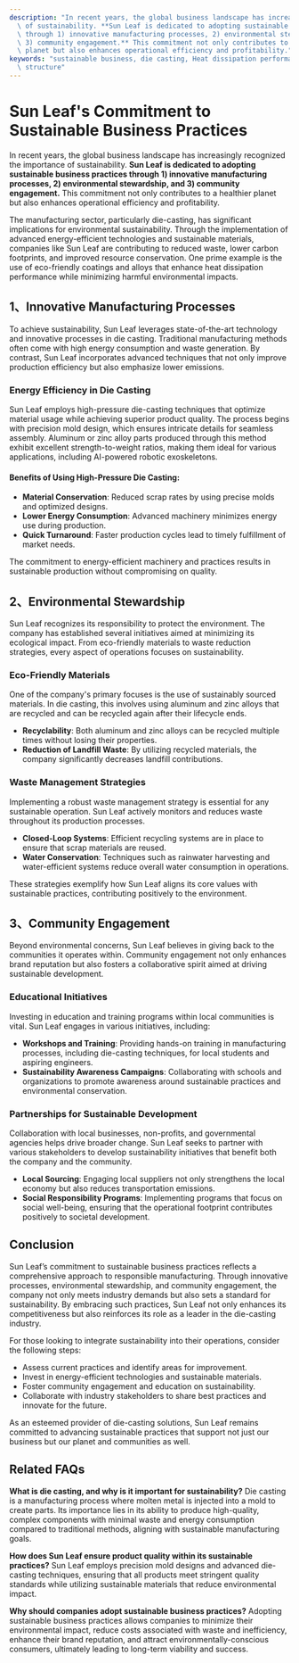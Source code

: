 ```yaml
---
description: "In recent years, the global business landscape has increasingly recognized the importance\
  \ of sustainability. **Sun Leaf is dedicated to adopting sustainable business practices\
  \ through 1) innovative manufacturing processes, 2) environmental stewardship, and\
  \ 3) community engagement.** This commitment not only contributes to a healthier\
  \ planet but also enhances operational efficiency and profitability."
keywords: "sustainable business, die casting, Heat dissipation performance, Heat dissipation\
  \ structure"
---
```

# Sun Leaf's Commitment to Sustainable Business Practices

In recent years, the global business landscape has increasingly recognized the importance of sustainability. **Sun Leaf is dedicated to adopting sustainable business practices through 1) innovative manufacturing processes, 2) environmental stewardship, and 3) community engagement.** This commitment not only contributes to a healthier planet but also enhances operational efficiency and profitability.

The manufacturing sector, particularly die-casting, has significant implications for environmental sustainability. Through the implementation of advanced energy-efficient technologies and sustainable materials, companies like Sun Leaf are contributing to reduced waste, lower carbon footprints, and improved resource conservation. One prime example is the use of eco-friendly coatings and alloys that enhance heat dissipation performance while minimizing harmful environmental impacts.

## 1、Innovative Manufacturing Processes

To achieve sustainability, Sun Leaf leverages state-of-the-art technology and innovative processes in die casting. Traditional manufacturing methods often come with high energy consumption and waste generation. By contrast, Sun Leaf incorporates advanced techniques that not only improve production efficiency but also emphasize lower emissions.

### Energy Efficiency in Die Casting

Sun Leaf employs high-pressure die-casting techniques that optimize material usage while achieving superior product quality. The process begins with precision mold design, which ensures intricate details for seamless assembly. Aluminum or zinc alloy parts produced through this method exhibit excellent strength-to-weight ratios, making them ideal for various applications, including AI-powered robotic exoskeletons.

#### Benefits of Using High-Pressure Die Casting:

- **Material Conservation**: Reduced scrap rates by using precise molds and optimized designs.
- **Lower Energy Consumption**: Advanced machinery minimizes energy use during production.
- **Quick Turnaround**: Faster production cycles lead to timely fulfillment of market needs.

The commitment to energy-efficient machinery and practices results in sustainable production without compromising on quality.

## 2、Environmental Stewardship

Sun Leaf recognizes its responsibility to protect the environment. The company has established several initiatives aimed at minimizing its ecological impact. From eco-friendly materials to waste reduction strategies, every aspect of operations focuses on sustainability.

### Eco-Friendly Materials

One of the company's primary focuses is the use of sustainably sourced materials. In die casting, this involves using aluminum and zinc alloys that are recycled and can be recycled again after their lifecycle ends.

- **Recyclability**: Both aluminum and zinc alloys can be recycled multiple times without losing their properties.
- **Reduction of Landfill Waste**: By utilizing recycled materials, the company significantly decreases landfill contributions.

### Waste Management Strategies

Implementing a robust waste management strategy is essential for any sustainable operation. Sun Leaf actively monitors and reduces waste throughout its production processes.

- **Closed-Loop Systems**: Efficient recycling systems are in place to ensure that scrap materials are reused.
- **Water Conservation**: Techniques such as rainwater harvesting and water-efficient systems reduce overall water consumption in operations.

These strategies exemplify how Sun Leaf aligns its core values with sustainable practices, contributing positively to the environment.

## 3、Community Engagement

Beyond environmental concerns, Sun Leaf believes in giving back to the communities it operates within. Community engagement not only enhances brand reputation but also fosters a collaborative spirit aimed at driving sustainable development.

### Educational Initiatives

Investing in education and training programs within local communities is vital. Sun Leaf engages in various initiatives, including:

- **Workshops and Training**: Providing hands-on training in manufacturing processes, including die-casting techniques, for local students and aspiring engineers.
- **Sustainability Awareness Campaigns**: Collaborating with schools and organizations to promote awareness around sustainable practices and environmental conservation.

### Partnerships for Sustainable Development

Collaboration with local businesses, non-profits, and governmental agencies helps drive broader change. Sun Leaf seeks to partner with various stakeholders to develop sustainability initiatives that benefit both the company and the community.

- **Local Sourcing**: Engaging local suppliers not only strengthens the local economy but also reduces transportation emissions.
- **Social Responsibility Programs**: Implementing programs that focus on social well-being, ensuring that the operational footprint contributes positively to societal development.

## Conclusion

Sun Leaf’s commitment to sustainable business practices reflects a comprehensive approach to responsible manufacturing. Through innovative processes, environmental stewardship, and community engagement, the company not only meets industry demands but also sets a standard for sustainability. By embracing such practices, Sun Leaf not only enhances its competitiveness but also reinforces its role as a leader in the die-casting industry.

For those looking to integrate sustainability into their operations, consider the following steps:

- Assess current practices and identify areas for improvement.
- Invest in energy-efficient technologies and sustainable materials.
- Foster community engagement and education on sustainability.
- Collaborate with industry stakeholders to share best practices and innovate for the future.

As an esteemed provider of die-casting solutions, Sun Leaf remains committed to advancing sustainable practices that support not just our business but our planet and communities as well.

## Related FAQs

**What is die casting, and why is it important for sustainability?**
Die casting is a manufacturing process where molten metal is injected into a mold to create parts. Its importance lies in its ability to produce high-quality, complex components with minimal waste and energy consumption compared to traditional methods, aligning with sustainable manufacturing goals.

**How does Sun Leaf ensure product quality within its sustainable practices?**
Sun Leaf employs precision mold designs and advanced die-casting techniques, ensuring that all products meet stringent quality standards while utilizing sustainable materials that reduce environmental impact.

**Why should companies adopt sustainable business practices?**
Adopting sustainable business practices allows companies to minimize their environmental impact, reduce costs associated with waste and inefficiency, enhance their brand reputation, and attract environmentally-conscious consumers, ultimately leading to long-term viability and success.
